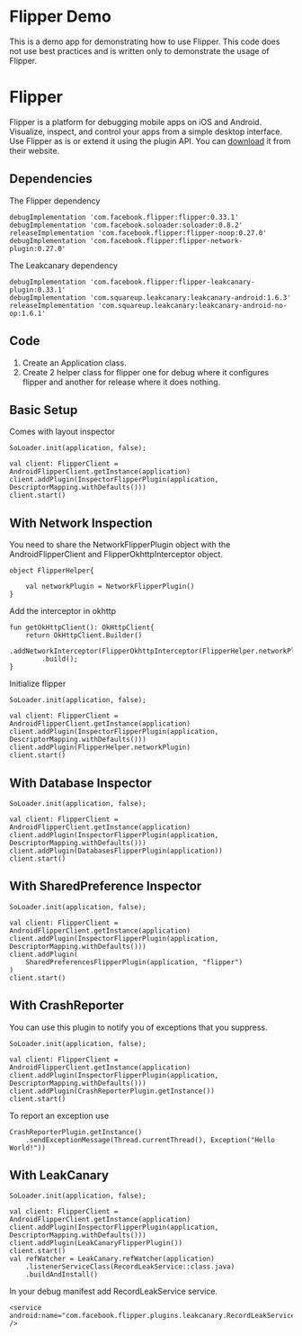 # Flipper Demo

This is a demo app for demonstrating how to use Flipper. This code does not use best practices and  is written only to demonstrate the usage of Flipper.


# Flipper

Flipper is a platform for debugging mobile apps on iOS and Android. Visualize, inspect, and control your apps from a simple desktop interface. Use Flipper as is or extend it using the plugin API. You can [download](https://fbflipper.com/) it from their website.

## Dependencies

The Flipper dependency

    debugImplementation 'com.facebook.flipper:flipper:0.33.1'  
    debugImplementation 'com.facebook.soloader:soloader:0.8.2'  
    releaseImplementation 'com.facebook.flipper:flipper-noop:0.27.0'  
    debugImplementation 'com.facebook.flipper:flipper-network-plugin:0.27.0'

The Leakcanary  dependency

    debugImplementation 'com.facebook.flipper:flipper-leakcanary-plugin:0.33.1'  
    debugImplementation 'com.squareup.leakcanary:leakcanary-android:1.6.3'  
    releaseImplementation 'com.squareup.leakcanary:leakcanary-android-no-op:1.6.1'


## Code
1. Create an Application class. 
2. Create 2 helper class for flipper one for debug where it configures flipper and another for release where it does nothing. 


## Basic Setup

Comes with layout inspector

    SoLoader.init(application, false);  
      
    val client: FlipperClient = AndroidFlipperClient.getInstance(application)  
    client.addPlugin(InspectorFlipperPlugin(application, DescriptorMapping.withDefaults()))
    client.start()

## With Network Inspection

You need to share the NetworkFlipperPlugin object with the AndroidFlipperClient and FlipperOkhttpInterceptor object.

    object FlipperHelper{  
      
        val networkPlugin = NetworkFlipperPlugin()  
    }

Add the interceptor in okhttp

    fun getOkHttpClient(): OkHttpClient{  
        return OkHttpClient.Builder()  
            .addNetworkInterceptor(FlipperOkhttpInterceptor(FlipperHelper.networkPlugin))  
            .build();  
    }

Initialize flipper

    SoLoader.init(application, false);  
      
    val client: FlipperClient = AndroidFlipperClient.getInstance(application)  
    client.addPlugin(InspectorFlipperPlugin(application, DescriptorMapping.withDefaults()))  
    client.addPlugin(FlipperHelper.networkPlugin)
    client.start()

## With Database Inspector

    SoLoader.init(application, false);  
      
    val client: FlipperClient = AndroidFlipperClient.getInstance(application)  
    client.addPlugin(InspectorFlipperPlugin(application, DescriptorMapping.withDefaults()))
    client.addPlugin(DatabasesFlipperPlugin(application))
    client.start()


## With SharedPreference Inspector

    SoLoader.init(application, false);  
      
    val client: FlipperClient = AndroidFlipperClient.getInstance(application)  
    client.addPlugin(InspectorFlipperPlugin(application, DescriptorMapping.withDefaults()))
    client.addPlugin(  
        SharedPreferencesFlipperPlugin(application, "flipper")  
    )
    client.start()

## With CrashReporter
You can use this plugin to notify you of exceptions that you suppress.

    SoLoader.init(application, false);  
      
    val client: FlipperClient = AndroidFlipperClient.getInstance(application)  
    client.addPlugin(InspectorFlipperPlugin(application, DescriptorMapping.withDefaults()))
    client.addPlugin(CrashReporterPlugin.getInstance())  
    client.start()

To report an exception use

    CrashReporterPlugin.getInstance()  
        .sendExceptionMessage(Thread.currentThread(), Exception("Hello World!"))

## With LeakCanary

    SoLoader.init(application, false);  
      
    val client: FlipperClient = AndroidFlipperClient.getInstance(application)  
    client.addPlugin(InspectorFlipperPlugin(application, DescriptorMapping.withDefaults()))
    client.addPlugin(LeakCanaryFlipperPlugin())
    client.start()
    val refWatcher = LeakCanary.refWatcher(application)  
        .listenerServiceClass(RecordLeakService::class.java)  
        .buildAndInstall()

In your debug manifest add RecordLeakService service.

    <service android:name="com.facebook.flipper.plugins.leakcanary.RecordLeakService" />


